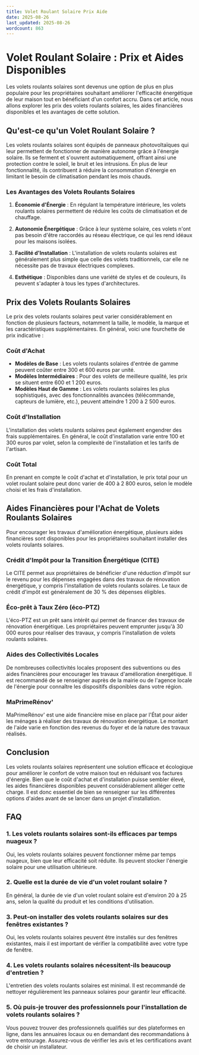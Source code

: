 ```yaml
---
title: Volet Roulant Solaire Prix Aide
date: 2025-08-26
last_updated: 2025-08-26
wordcount: 863
---
```


# Volet Roulant Solaire : Prix et Aides Disponibles

Les volets roulants solaires sont devenus une option de plus en plus populaire pour les propriétaires souhaitant améliorer l'efficacité énergétique de leur maison tout en bénéficiant d'un confort accru. Dans cet article, nous allons explorer les prix des volets roulants solaires, les aides financières disponibles et les avantages de cette solution.

## Qu'est-ce qu'un Volet Roulant Solaire ?

Les volets roulants solaires sont équipés de panneaux photovoltaïques qui leur permettent de fonctionner de manière autonome grâce à l'énergie solaire. Ils se ferment et s'ouvrent automatiquement, offrant ainsi une protection contre le soleil, le bruit et les intrusions. En plus de leur fonctionnalité, ils contribuent à réduire la consommation d'énergie en limitant le besoin de climatisation pendant les mois chauds.

### Les Avantages des Volets Roulants Solaires

1. **Économie d'Énergie** : En régulant la température intérieure, les volets roulants solaires permettent de réduire les coûts de climatisation et de chauffage.
   
2. **Autonomie Énergétique** : Grâce à leur système solaire, ces volets n'ont pas besoin d'être raccordés au réseau électrique, ce qui les rend idéaux pour les maisons isolées.

3. **Facilité d'Installation** : L'installation de volets roulants solaires est généralement plus simple que celle des volets traditionnels, car elle ne nécessite pas de travaux électriques complexes.

4. **Esthétique** : Disponibles dans une variété de styles et de couleurs, ils peuvent s'adapter à tous les types d'architectures.

## Prix des Volets Roulants Solaires

Le prix des volets roulants solaires peut varier considérablement en fonction de plusieurs facteurs, notamment la taille, le modèle, la marque et les caractéristiques supplémentaires. En général, voici une fourchette de prix indicative :

### Coût d'Achat

- **Modèles de Base** : Les volets roulants solaires d'entrée de gamme peuvent coûter entre 300 et 600 euros par unité.
- **Modèles Intermédiaires** : Pour des volets de meilleure qualité, les prix se situent entre 600 et 1 200 euros.
- **Modèles Haut de Gamme** : Les volets roulants solaires les plus sophistiqués, avec des fonctionnalités avancées (télécommande, capteurs de lumière, etc.), peuvent atteindre 1 200 à 2 500 euros.

### Coût d'Installation

L'installation des volets roulants solaires peut également engendrer des frais supplémentaires. En général, le coût d'installation varie entre 100 et 300 euros par volet, selon la complexité de l'installation et les tarifs de l'artisan.

### Coût Total

En prenant en compte le coût d'achat et d'installation, le prix total pour un volet roulant solaire peut donc varier de 400 à 2 800 euros, selon le modèle choisi et les frais d'installation.

## Aides Financières pour l'Achat de Volets Roulants Solaires

Pour encourager les travaux d'amélioration énergétique, plusieurs aides financières sont disponibles pour les propriétaires souhaitant installer des volets roulants solaires.

### Crédit d'Impôt pour la Transition Énergétique (CITE)

Le CITE permet aux propriétaires de bénéficier d'une réduction d'impôt sur le revenu pour les dépenses engagées dans des travaux de rénovation énergétique, y compris l'installation de volets roulants solaires. Le taux de crédit d'impôt est généralement de 30 % des dépenses éligibles.

### Éco-prêt à Taux Zéro (éco-PTZ)

L'éco-PTZ est un prêt sans intérêt qui permet de financer des travaux de rénovation énergétique. Les propriétaires peuvent emprunter jusqu'à 30 000 euros pour réaliser des travaux, y compris l'installation de volets roulants solaires.

### Aides des Collectivités Locales

De nombreuses collectivités locales proposent des subventions ou des aides financières pour encourager les travaux d'amélioration énergétique. Il est recommandé de se renseigner auprès de la mairie ou de l'agence locale de l'énergie pour connaître les dispositifs disponibles dans votre région.

### MaPrimeRénov'

MaPrimeRénov' est une aide financière mise en place par l'État pour aider les ménages à réaliser des travaux de rénovation énergétique. Le montant de l'aide varie en fonction des revenus du foyer et de la nature des travaux réalisés.

## Conclusion

Les volets roulants solaires représentent une solution efficace et écologique pour améliorer le confort de votre maison tout en réduisant vos factures d'énergie. Bien que le coût d'achat et d'installation puisse sembler élevé, les aides financières disponibles peuvent considérablement alléger cette charge. Il est donc essentiel de bien se renseigner sur les différentes options d'aides avant de se lancer dans un projet d'installation.

## FAQ

### 1. Les volets roulants solaires sont-ils efficaces par temps nuageux ?

Oui, les volets roulants solaires peuvent fonctionner même par temps nuageux, bien que leur efficacité soit réduite. Ils peuvent stocker l'énergie solaire pour une utilisation ultérieure.

### 2. Quelle est la durée de vie d'un volet roulant solaire ?

En général, la durée de vie d'un volet roulant solaire est d'environ 20 à 25 ans, selon la qualité du produit et les conditions d'utilisation.

### 3. Peut-on installer des volets roulants solaires sur des fenêtres existantes ?

Oui, les volets roulants solaires peuvent être installés sur des fenêtres existantes, mais il est important de vérifier la compatibilité avec votre type de fenêtre.

### 4. Les volets roulants solaires nécessitent-ils beaucoup d'entretien ?

L'entretien des volets roulants solaires est minimal. Il est recommandé de nettoyer régulièrement les panneaux solaires pour garantir leur efficacité.

### 5. Où puis-je trouver des professionnels pour l'installation de volets roulants solaires ?

Vous pouvez trouver des professionnels qualifiés sur des plateformes en ligne, dans les annuaires locaux ou en demandant des recommandations à votre entourage. Assurez-vous de vérifier les avis et les certifications avant de choisir un installateur.